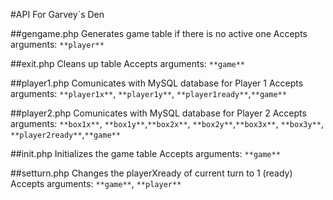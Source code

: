 #API For Garvey`s Den

##gengame.php
Generates game table if there is no active one
Accepts arguments: `**player**`

##exit.php
Cleans up table
Accepts arguments: `**game**`

##player1.php
Comunicates with MySQL database for Player 1
Accepts arguments: `**player1x**`, `**player1y**`, `**player1ready**`,`**game**`

##player2.php
Comunicates with MySQL database for Player 2
Accepts arguments: `**box1x**`, `**box1y**`,`**box2x**`, `**box2y**`,`**box3x**`, `**box3y**`, `**player2ready**`,`**game**`

##init.php
Initializes the game table
Accepts arguments: `**game**`

##setturn.php
Changes the playerXready of current turn to 1 (ready)
Accepts arguments: `**game**`, `**player**`